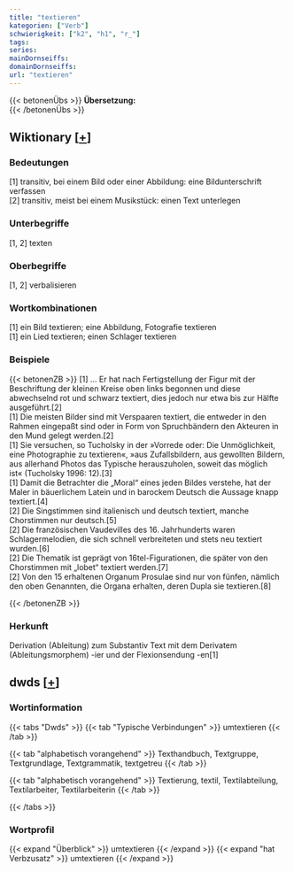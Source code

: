 ```yaml
---
title: "textieren"
kategorien: ["Verb"]
schwierigkeit: ["k2", "h1", "r_"]
tags:
series:
mainDornseiffs:
domainDornseiffs:
url: "textieren"
---
```


{{< betonenÜbs >}}
**Übersetzung:**  
{{< /betonenÜbs >}}

## Wiktionary [[+](https://de.wiktionary.org/wiki/textieren)]

### Bedeutungen
[1] transitiv, bei einem Bild oder einer Abbildung: eine Bildunterschrift verfassen  
[2] transitiv, meist bei einem Musikstück: einen Text unterlegen  

### Unterbegriffe
[1, 2] texten  

### Oberbegriffe
[1, 2] verbalisieren  

### Wortkombinationen
[1] ein Bild textieren; eine Abbildung, Fotografie textieren  
[1] ein Lied textieren; einen Schlager textieren  

### Beispiele
{{< betonenZB >}}
[1] … Er hat nach Fertigstellung der Figur mit der Beschriftung der kleinen Kreise oben links begonnen und diese abwechselnd rot und schwarz textiert, dies jedoch nur etwa bis zur Hälfte ausgeführt.[2]  
[1] Die meisten Bilder sind mit Verspaaren textiert, die entweder in den Rahmen eingepaßt sind oder in Form von Spruchbändern den Akteuren in den Mund gelegt werden.[2]  
[1] Sie versuchen, so Tucholsky in der »Vorrede oder: Die Unmöglichkeit, eine Photographie zu textieren«, »aus Zufallsbildern, aus gewollten Bildern, aus allerhand Photos das Typische herauszuholen, soweit das möglich ist« (Tucholsky 1996: 12).[3]  
[1] Damit die Betrachter die „Moral“ eines jeden Bildes verstehe, hat der Maler in bäuerlichem Latein und in barockem Deutsch die Aussage knapp textiert.[4]  
[2] Die Singstimmen sind italienisch und deutsch textiert, manche Chorstimmen nur deutsch.[5]  
[2] Die französischen Vaudevilles des 16. Jahrhunderts waren Schlagermelodien, die sich schnell verbreiteten und stets neu textiert wurden.[6]  
[2] Die Thematik ist geprägt von 16tel-Figurationen, die später von den Chorstimmen mit „lobet“ textiert werden.[7]  
[2] Von den 15 erhaltenen Organum Prosulae sind nur von fünfen, nämlich den oben Genannten, die Organa erhalten, deren Dupla sie textieren.[8]  

{{< /betonenZB >}}
### Herkunft
Derivation (Ableitung) zum Substantiv Text mit dem Derivatem (Ableitungsmorphem) -ier und der Flexionsendung -en[1]  



## dwds [[+](https://www.dwds.de/wb/textieren)]

### Wortinformation
{{< tabs "Dwds" >}}
{{< tab "Typische Verbindungen" >}}
umtextieren
{{< /tab >}}

{{< tab "alphabetisch vorangehend" >}}
Texthandbuch, Textgruppe, Textgrundlage, Textgrammatik, textgetreu
{{< /tab >}}

{{< tab "alphabetisch vorangehend" >}}
Textierung, textil, Textilabteilung, Textilarbeiter, Textilarbeiterin
{{< /tab >}}

{{< /tabs >}}

### Wortprofil
{{< expand "Überblick" >}} umtextieren {{< /expand >}}
{{< expand "hat Verbzusatz" >}} umtextieren {{< /expand >}}

